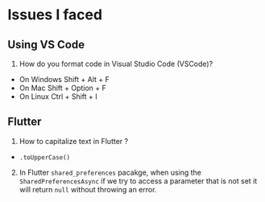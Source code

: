 # Issues I faced

## Using VS Code

1. How do you format code in Visual Studio Code (VSCode)?
  -  On Windows Shift + Alt + F
  - On Mac Shift + Option + F
  - On Linux Ctrl + Shift + I

## Flutter

1. How to capitalize text in Flutter ?
  - `.toUpperCase()`

2. In Flutter `shared_preferences` pacakge, when using the `SharedPreferencesAsync` if we try to access a parameter that is not set it will return `null` without throwing an error.

